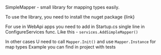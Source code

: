 SimpleMapper - small library for mapping types easily.

To use the library, you need to install the nuget package {link}

For use in WebApi apps you need to add in Startup.cs single line in ConfigureServices func.
Like this - `services.AddSimpleMapper()`

In other cases U need to call `Mapper.Init()` and use `Mapper.Instance` for map types
Example you can find in project with tests

